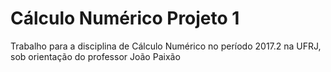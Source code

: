 # Cálculo Numérico Projeto 1

Trabalho para a disciplina de Cálculo Numérico no período 2017.2 na UFRJ, sob orientação do professor João Paixão
